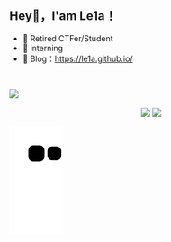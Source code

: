 ##  Hey👋，I'am Le1a！  
- 🌱 Retired CTFer/Student
- 🔭 interning
- 🍔 Blog：https://le1a.github.io/
</br>

![](https://profile-counter.glitch.me/Le1a/count.svg)
 <p align="center">
  <img width="49%" src="https://github-readme-stats.vercel.app/api?username=Le1a&show_icons=true" />
  <img width="49%" src="https://github-readme-streak-stats.herokuapp.com/?user=Le1a" />
</p>

![](https://raw.githubusercontent.com/Le1a/Le1a/main/assets/github-contribution-grid-snake.svg)
